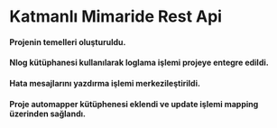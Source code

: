 # Katmanlı Mimaride Rest Api

<h4>Projenin temelleri oluşturuldu.</h4>
<h4>Nlog kütüphanesi kullanılarak loglama işlemi projeye entegre edildi.</h4>
<h4>Hata mesajlarını yazdırma işlemi merkezileştirildi.</h4>
<h4>Proje automapper kütüphenesi eklendi ve update işlemi mapping üzerinden sağlandı.</h4>
